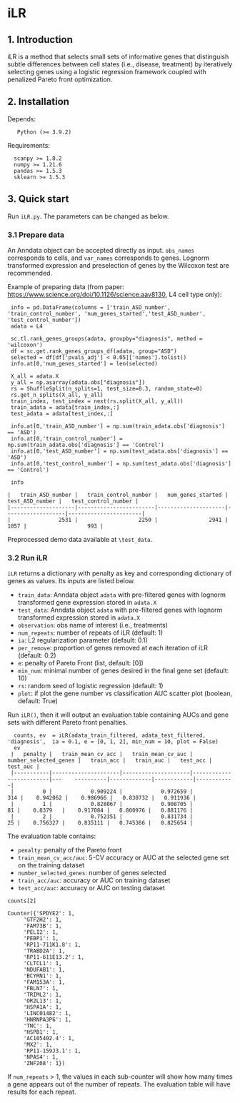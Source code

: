 # iLR </br> 
## 1. Introduction  
  iLR is a method that selects small sets of informative genes that distinguish subtle differences between cell states (i.e., disease, treatment) by iteratively selecting genes using a logistic regression framework coupled with penalized Pareto front optimization.
 

  
## 2. Installation
Depends: 

       Python (>= 3.9.2)

Requirements: 

      scanpy >= 1.8.2
      numpy >= 1.21.6
      pandas >= 1.5.3
      sklearn >= 1.5.3
      
  
## 3. Quick start

Run `iLR.py`. The parameters can be changed as below.

### 3.1 Prepare data

An Anndata object can be accepted directly as input. `obs_names` corresponds to cells, and `var_names` corresponds to genes. Lognorm transformed expression and preselection of genes by the Wilcoxon test are recommended. 

Example of preparing data (from paper: https://www.science.org/doi/10.1126/science.aav8130, L4 cell type only):

     info = pd.DataFrame(columns = ['train_ASD_number', 'train_control_number', 'num_genes_started','test_ASD_number', 'test_control_number'])
     adata = L4

     sc.tl.rank_genes_groups(adata, groupby="diagnosis", method = 'wilcoxon')
     df = sc.get.rank_genes_groups_df(adata, group="ASD")
     selected = df[df['pvals_adj'] < 0.05]['names'].tolist()
     info.at[0,'num_genes_started'] = len(selected)

     X_all = adata.X
     y_all = np.asarray(adata.obs["diagnosis"])
     rs = ShuffleSplit(n_splits=1, test_size=0.3, random_state=0)
     rs.get_n_splits(X_all, y_all)
     train_index, test_index = next(rs.split(X_all, y_all)) 
     train_adata = adata[train_index,:]
     test_adata = adata[test_index,:]

     info.at[0,'train_ASD_number'] = np.sum(train_adata.obs['diagnosis'] == 'ASD')
     info.at[0,'train_control_number'] = np.sum(train_adata.obs['diagnosis'] == 'Control')
     info.at[0,'test_ASD_number'] = np.sum(test_adata.obs['diagnosis'] == 'ASD')
     info.at[0,'test_control_number'] = np.sum(test_adata.obs['diagnosis'] == 'Control')

     info
     
    |   train_ASD_number |   train_control_number |   num_genes_started |   test_ASD_number |   test_control_number |
    |--------------------|------------------------|---------------------|-------------------|-----------------------|
    |               2531 |                   2250 |                2941 |              1057 |                   993 |

 
Preprocessed demo data available at `\test_data`.

### 3.2 Run iLR
`iLR` returns a dictionary with penalty as key and corresponding dictionary of genes as values. Its inputs are listed below.

  - `train_data`: Anndata object `adata` with pre-filtered genes with lognorm transformed gene expression stored in `adata.X`
  - `test_data`: Anndata object `adata` with pre-filtered genes with lognorm transformed expression stored in `adata.X`
  - `observation`: obs name of interest (i.e., treatments)
  - `num_repeats`: number of repeats of iLR (default: 1)
  - `ia`: L2 regularization parameter (default: 0.1)
  - `per_remove`: proportion of genes removed at each iteration of iLR (default: 0.2)
  - `e`: penalty of Pareto Front (list, default: [0])
  - `min_num`: minimal number of genes desired in the final gene set (default: 10)
  - `rs`: random seed of logistic regression (default: 1)
  - `plot`: if plot the gene number vs classification AUC scatter plot (boolean, default: True)

 
 Run `iLR()`, then it will output an evaluation table containing AUCs and gene sets with different Pareto front penalties.
      
      counts, ev  = iLR(adata_train_filtered, adata_test_filtered, 'diagnosis',  ia = 0.1, e = [0, 1, 2], min_num = 10, plot = False)
      ev
     |   penalty |   train_mean_cv_acc |   train_mean_cv_auc |   number_selected_genes |   train_acc |   train_auc |   test_acc |   test_auc |
     |-----------|---------------------|---------------------|-------------------------|---    ----------|-------------|------------|------------|
     |         0 |            0.909224 |            0.972659 |                     314 |    0.942062 |    0.986966 |   0.830732 |   0.911936 |
     |         1 |            0.828067 |            0.908705 |                      81 |    0.8379   |    0.917084 |   0.800976 |   0.881176 |
     |         2 |            0.752351 |            0.831734 |                      25 |    0.756327 |    0.835111 |   0.745366 |   0.825654 |


The evaluation table contains:
   
   - `penalty`: penalty of the Pareto front
   - `train_mean_cv_acc/auc`: 5-CV accuracy or AUC at the selected gene set on the training dataset
   - `number_selected_genes`: number of genes selected
   - `train_acc/auc`: accuracy or AUC on training dataset
   - `test_acc/auc`: accuracy or AUC on testing dataset

    counts[2]
    
    Counter({'SPDYE2': 1,
         'GTF2H2': 1,
         'FAM73B': 1,
         'PELI2': 1,
         'PEBP1': 1,
         'RP11-711K1.8': 1,
         'TRABD2A': 1,
         'RP11-611E13.2': 1,
         'CLTCL1': 1,
         'NDUFAB1': 1,
         'BCYRN1': 1,
         'FAM153A': 1,
         'FBLN7': 1,
         'TRIML2': 1,
         'OR2L13': 1,
         'HSPA1A': 1,
         'LINC01482': 1,
         'HNRNPA3P6': 1,
         'TNC': 1,
         'HSPB1': 1,
         'AC105402.4': 1,
         'MX2': 1,
         'RP11-159J3.1': 1,
         'NPAS4': 1,
         'ZNF208': 1})
         
      
If `num_repeats` > 1, the values in each sub-counter will show how many times a gene appears out of the number of repeats. The evaluation table will have results for each repeat. 




      


